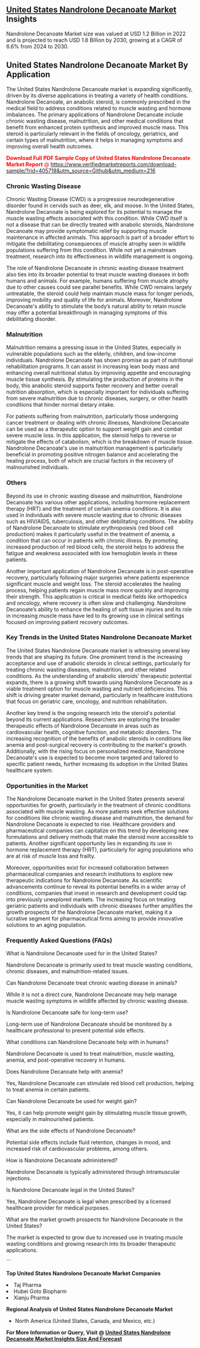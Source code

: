 <h2><a href="https://www.verifiedmarketreports.com/download-sample/?rid=405718&amp;utm_source=Github&amp;utm_medium=216" target="_blank">United States Nandrolone Decanoate Market</a> Insights</h2><p>Nandrolone Decanoate Market size was valued at USD 1.2 Billion in 2022 and is projected to reach USD 1.8 Billion by 2030, growing at a CAGR of 6.6% from 2024 to 2030.</p><p><h2>United States Nandrolone Decanoate Market By Application</h2><p>The United States Nandrolone Decanoate market is expanding significantly, driven by its diverse applications in treating a variety of health conditions. Nandrolone Decanoate, an anabolic steroid, is commonly prescribed in the medical field to address conditions related to muscle wasting and hormone imbalances. The primary applications of Nandrolone Decanoate include chronic wasting disease, malnutrition, and other medical conditions that benefit from enhanced protein synthesis and improved muscle mass. This steroid is particularly relevant in the fields of oncology, geriatrics, and certain types of malnutrition, where it helps in managing symptoms and improving overall health outcomes. </p><p><p><span class=""><span style="color: #ff0000;"><strong>Download Full PDF Sample Copy of United States Nandrolone Decanoate Market Report</strong> @ </span><a href="https://www.verifiedmarketreports.com/download-sample/?rid=405718&amp;utm_source=Github&amp;utm_medium=216" target="_blank">https://www.verifiedmarketreports.com/download-sample/?rid=405718&amp;utm_source=Github&amp;utm_medium=216</a></span></p></p><h3>Chronic Wasting Disease</h3><p>Chronic Wasting Disease (CWD) is a progressive neurodegenerative disorder found in cervids such as deer, elk, and moose. In the United States, Nandrolone Decanoate is being explored for its potential to manage the muscle wasting effects associated with this condition. While CWD itself is not a disease that can be directly treated with anabolic steroids, Nandrolone Decanoate may provide symptomatic relief by supporting muscle maintenance in affected animals. This approach is part of a broader effort to mitigate the debilitating consequences of muscle atrophy seen in wildlife populations suffering from this condition. While not yet a mainstream treatment, research into its effectiveness in wildlife management is ongoing.</p><p>The role of Nandrolone Decanoate in chronic wasting disease treatment also ties into its broader potential to treat muscle wasting diseases in both humans and animals. For example, humans suffering from muscle atrophy due to other causes could see parallel benefits. While CWD remains largely untreatable, the steroid could help maintain muscle mass for longer periods, improving mobility and quality of life for animals. Moreover, Nandrolone Decanoate's ability to stimulate the body’s natural ability to retain muscle may offer a potential breakthrough in managing symptoms of this debilitating disorder.</p><h3>Malnutrition</h3><p>Malnutrition remains a pressing issue in the United States, especially in vulnerable populations such as the elderly, children, and low-income individuals. Nandrolone Decanoate has shown promise as part of nutritional rehabilitation programs. It can assist in increasing lean body mass and enhancing overall nutritional status by improving appetite and encouraging muscle tissue synthesis. By stimulating the production of proteins in the body, this anabolic steroid supports faster recovery and better overall nutrition absorption, which is especially important for individuals suffering from severe malnutrition due to chronic diseases, surgery, or other health conditions that hinder normal dietary intake.</p><p>For patients suffering from malnutrition, particularly those undergoing cancer treatment or dealing with chronic illnesses, Nandrolone Decanoate can be used as a therapeutic option to support weight gain and combat severe muscle loss. In this application, the steroid helps to reverse or mitigate the effects of catabolism, which is the breakdown of muscle tissue. Nandrolone Decanoate's use in malnutrition management is particularly beneficial in promoting positive nitrogen balance and accelerating the healing process, both of which are crucial factors in the recovery of malnourished individuals.</p><h3>Others</h3><p>Beyond its use in chronic wasting disease and malnutrition, Nandrolone Decanoate has various other applications, including hormone replacement therapy (HRT) and the treatment of certain anemia conditions. It is also used in individuals with severe muscle wasting due to chronic diseases such as HIV/AIDS, tuberculosis, and other debilitating conditions. The ability of Nandrolone Decanoate to stimulate erythropoiesis (red blood cell production) makes it particularly useful in the treatment of anemia, a condition that can occur in patients with chronic illness. By promoting increased production of red blood cells, the steroid helps to address the fatigue and weakness associated with low hemoglobin levels in these patients.</p><p>Another important application of Nandrolone Decanoate is in post-operative recovery, particularly following major surgeries where patients experience significant muscle and weight loss. The steroid accelerates the healing process, helping patients regain muscle mass more quickly and improving their strength. This application is critical in medical fields like orthopedics and oncology, where recovery is often slow and challenging. Nandrolone Decanoate’s ability to enhance the healing of soft tissue injuries and its role in increasing muscle mass have led to its growing use in clinical settings focused on improving patient recovery outcomes.</p><h3>Key Trends in the United States Nandrolone Decanoate Market</h3><p>The United States Nandrolone Decanoate market is witnessing several key trends that are shaping its future. One prominent trend is the increasing acceptance and use of anabolic steroids in clinical settings, particularly for treating chronic wasting diseases, malnutrition, and other related conditions. As the understanding of anabolic steroids' therapeutic potential expands, there is a growing shift towards using Nandrolone Decanoate as a viable treatment option for muscle wasting and nutrient deficiencies. This shift is driving greater market demand, particularly in healthcare institutions that focus on geriatric care, oncology, and nutrition rehabilitation.</p><p>Another key trend is the ongoing research into the steroid's potential beyond its current applications. Researchers are exploring the broader therapeutic effects of Nandrolone Decanoate in areas such as cardiovascular health, cognitive function, and metabolic disorders. The increasing recognition of the benefits of anabolic steroids in conditions like anemia and post-surgical recovery is contributing to the market's growth. Additionally, with the rising focus on personalized medicine, Nandrolone Decanoate's use is expected to become more targeted and tailored to specific patient needs, further increasing its adoption in the United States healthcare system.</p><h3>Opportunities in the Market</h3><p>The Nandrolone Decanoate market in the United States presents several opportunities for growth, particularly in the treatment of chronic conditions associated with muscle wasting. As more patients seek effective solutions for conditions like chronic wasting disease and malnutrition, the demand for Nandrolone Decanoate is expected to rise. Healthcare providers and pharmaceutical companies can capitalize on this trend by developing new formulations and delivery methods that make the steroid more accessible to patients. Another significant opportunity lies in expanding its use in hormone replacement therapy (HRT), particularly for aging populations who are at risk of muscle loss and frailty.</p><p>Moreover, opportunities exist for increased collaboration between pharmaceutical companies and research institutions to explore new therapeutic indications for Nandrolone Decanoate. As scientific advancements continue to reveal its potential benefits in a wider array of conditions, companies that invest in research and development could tap into previously unexplored markets. The increasing focus on treating geriatric patients and individuals with chronic diseases further amplifies the growth prospects of the Nandrolone Decanoate market, making it a lucrative segment for pharmaceutical firms aiming to provide innovative solutions to an aging population.</p><h3>Frequently Asked Questions (FAQs)</h3><p>What is Nandrolone Decanoate used for in the United States?</p><p>Nandrolone Decanoate is primarily used to treat muscle wasting conditions, chronic diseases, and malnutrition-related issues.</p><p>Can Nandrolone Decanoate treat chronic wasting disease in animals?</p><p>While it is not a direct cure, Nandrolone Decanoate may help manage muscle wasting symptoms in wildlife affected by chronic wasting disease.</p><p>Is Nandrolone Decanoate safe for long-term use?</p><p>Long-term use of Nandrolone Decanoate should be monitored by a healthcare professional to prevent potential side effects.</p><p>What conditions can Nandrolone Decanoate help with in humans?</p><p>Nandrolone Decanoate is used to treat malnutrition, muscle wasting, anemia, and post-operative recovery in humans.</p><p>Does Nandrolone Decanoate help with anemia?</p><p>Yes, Nandrolone Decanoate can stimulate red blood cell production, helping to treat anemia in certain patients.</p><p>Can Nandrolone Decanoate be used for weight gain?</p><p>Yes, it can help promote weight gain by stimulating muscle tissue growth, especially in malnourished patients.</p><p>What are the side effects of Nandrolone Decanoate?</p><p>Potential side effects include fluid retention, changes in mood, and increased risk of cardiovascular problems, among others.</p><p>How is Nandrolone Decanoate administered?</p><p>Nandrolone Decanoate is typically administered through intramuscular injections.</p><p>Is Nandrolone Decanoate legal in the United States?</p><p>Yes, Nandrolone Decanoate is legal when prescribed by a licensed healthcare provider for medical purposes.</p><p>What are the market growth prospects for Nandrolone Decanoate in the United States?</p><p>The market is expected to grow due to increased use in treating muscle wasting conditions and growing research into its broader therapeutic applications.</p>```</p><p><strong>Top United States Nandrolone Decanoate Market Companies</strong></p><div data-test-id=""><p><li>Taj Pharma</li><li> Hubei Goto Biopharm</li><li> Xianju Pharma</li></p><div><strong>Regional Analysis of&nbsp;United States Nandrolone Decanoate Market</strong></div><ul><li dir="ltr"><p dir="ltr">North America&nbsp;(United States, Canada, and Mexico, etc.)</p></li></ul><p><strong>For More Information or Query, Visit @&nbsp;</strong><strong><a href="https://www.verifiedmarketreports.com/product/nandrolone-decanoate-market/?utm_source=Github&amp;utm_medium=216" target="_blank">United States Nandrolone Decanoate Market Insights Size And Forecast</a></strong></p></div>
